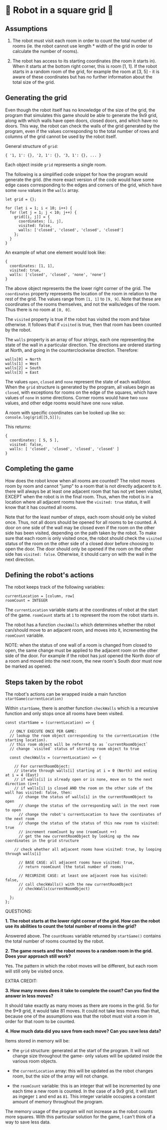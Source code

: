 # 🤖 Robot in a square grid 🤖

## Assumptions

1. The robot must visit each room in order to count the total number of rooms (ie. the robot cannot use length * width of the grid in order to calculate the number of rooms).

2. The robot has access to its starting coordinates (the room it starts in). When it starts at the bottom right corner, this is room [1, 1]. If the robot starts in a random room of the grid, for example the room at [3, 5] - it is aware of these coordinates but has no further information about the total size of the grid. 


## Generating the grid

Even though the robot itself has no knowledge of the size of the grid, the program that simulates this game should be able to generate the 9x9 grid, along with which walls have open doors, closed doors, and which have no doors. This way, the robot can check the walls of the grid generated by the program, even if the values corresponding to the total number of rows and columns of the grid cannot be used by the robot itself.

General structure of `grid`:
```
{ '1, 1': {}, '2, 1': {}, '3, 1': {}, ... }
```
Each object inside `grid` represents a single room. 

The following is a simplified code snippet for how the program would generate the grid. (the more exact version of the code would have some edge cases corresponding to the edges and corners of the grid, which have some `none` values in the `walls` array. 

```
let grid = {};

for (let i = 1; i < 10; i++) {
  for (let j = 1; j < 10; j++) {
    grid[[i, j]] = {
      coordinates: [i, j], 
      visited: false,
      walls: ['closed', 'closed', 'closed', 'closed']
    };
  } 
}
```
An example of what one element would look like:
```
{
  coordinates: [1, 1], 
  visited: true,
  walls: ['closed', 'closed', 'none', 'none']
}
```

The above object represents the the lower right corner of the grid. The `coordinates` property represents the location of the room in relation to the rest of the grid. The values range from `[1, 1]` to `[9, 9]`. Note that these are coordinates of the rooms themselves, and not the walls/edges of the room. Thus there is no room at `[0, 0]`.

The `visited` property is true if the robot has visited the room and false otherwise. It follows that if `visited` is true, then that room has been counted by the robot. 

The `walls` property is an array of four strings, each one representing the state of the wall in a particular direction. The directions are ordered starting at North, and going in the counterclockwise direction. Therefore: 

```
walls[0] = North
walls[1] = West
walls[2] = South 
walls[3] = East
```

The values `open`, `closed` and `none` represent the state of each wall/door. When the `grid` structure is generated by the program, all values begin as `closed`, with exceptions for rooms on the edge of the squares, which have values of `none` in some directions. Corner rooms would have two `none` values, and other edge rooms would have one `none` value.

A room with specific coordinates can be looked up like so: `console.log(grid[[5,5]]);` 

This returns:
```
{
  coordinates: [ 5, 5 ],
  visited: false,
  walls: [ 'closed', 'closed', 'closed', 'closed' ]
}
``` 

## Completing the game

How does the robot know when all rooms are counted? The robot moves room by room and cannot "jump" to a room that is not directly adjacent to it. there will always be at least one adjacent room that has not yet been visited, EXCEPT when the robot is in the final room. Thus, when the robot is in a location where all adjacent rooms have the `visited: true` status, it will know that it has counted all rooms.

Note that for the least number of steps, each room should only be visited once. Thus, not all doors should be opened for all rooms to be counted. A door on one side of the wall may be closed even if the room on the other side has been visited, depending on the path taken by the robot. To make sure that each room is only visited once, the robot should check the `visited` status of the room on the other side of a closed door before choosing to open the door. The door should only be opened if the room on the other side has `visited: false`. Otherwise, it should carry on with the wall in the next direction. 


## Defining the robot's actions

The robot keeps track of the following variables:

```
currentLocation = [column, row] 
roomCount = INTEGER
```

The `currentLocation` variable starts at the coordinates of robot at the start of the game. `roomCount` starts at `1` to represent the room the robot starts in. 

The robot has a function `checkWalls` which determines whether the robot can/should move to an adjacent room, and moves into it, incrementing the `roomCount` variable.

NOTE: when the status of one wall of a room is changed from closed to open, the same change must be applied to the adjacent room on the other side of the door. For example if the robot has just opened the North door of a room and moved into the next room, the new room's South door must now be marked as opened.

## Steps taken by the robot


The robot's actions can be wrapped inside a main function `startGame(currentLocation)`

Within `startGame`, there is another function `checkWalls` which is a recursive function and only stops once all rooms have been visited.

```
const startGame = (currentLocation) => {

  // ONLY EXECUTE ONCE PER GAME:
  // lookup the room object corresponding to the currentLocation (the starting location).
  // this room object will be referred to as `currentRoomObject`
  // change `visited` status of starting room object to true

  const checkWalls = (currentLocation) => {

    // For currentRoomObject:
    // iterate through walls[i] starting at i = 0 (North) and ending at i = 4 (East)
    // if walls[i] is already open or is none, move on to the next direction (i++)
    // if walls[i] is closed AND the room on the other side of the wall has visited: false, then:
      // change the status of walls[i] in the currentRoomObject to open
      // change the status of the corresponding wall in the next room to open
      // change the robot's currentLocation to have the coordinates of the next room
      // change the status of the status of this new room to visited: true
      // increment roomCount by one (roomCount ++)
      // get the new currentRoomObject by looking up the new coordinates in the grid structure

    // check whether all adjacent rooms have visited: true, by looping through walls[i]

      // BASE CASE: all adjacent rooms have visited: true, 
      // return roomCount (the total number of rooms)

      // RECURSIVE CASE: at least one adjacent room has visited: false, 
      // call checkWalls() with the new currentRoomObject
      // checkWalls(currentRoomObject)

  };
};

```


QUESTIONS: 

**1. The robot starts at the lower right corner of the grid. How can the robot use its abilities to count the total number of rooms in the grid?**

Answered above. The `countRooms` variable returned by `startGame()` contains the total number of rooms counted by the robot. 


**2. The game resets and the robot moves to a random room in the grid. Does your approach still work?**

Yes. The pattern in which the robot moves will be different, but each room will still only be visited once. 

EXTRA CREDIT:

**3. How many moves does it take to complete the count? Can you find the answer in less moves?**

It should take exactly as many moves as there are rooms in the grid. So for the 9*9 grid, it would take 81 moves. It could not take less moves than that, because one of the assumptions was that the robot must visit a room in order for that room to be counted. 

**4. How much data did you save from each move? Can you save less data?**

Items stored in memory will be: 

- the `grid` structure: generated at the start of the program. It will not change size throughout the game- only values will be updated inside the various room objects. 

- the `currentLocation` array: this will be updated as the robot changes room, but the size of the array will not change. 

- the `roomCount` variable: this is an integer that will be incremented by one each time a new room is counted. In the case of a 9x9 grid, it will start as ingeger `1` and end as `81`. This integer variable occupies a constant amount of memory throughout the program.

The memory usage of the program will not increase as the robot counts more squares. With this particular solution for the game, I can't think of a way to save less data. 
